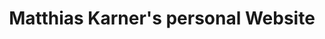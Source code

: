 ---
title: "Matthias Karner's personal Website"
layout: splash
permalink: /splash-page/
header:
  overlay_color: "#000"
  overlay_filter: "0.5"
  overlay_image: /assets/splash/MatthiasKarner_SplashImage_Homepage.png

excerpt: "Welcome, great that you are here!"
---